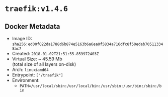 # `traefik:v1.4.6`

## Docker Metadata

- Image ID: `sha256:ed00f022da1788d6b874e5163b6a6ea0f5834a716dfc8f50edab705113348ac7`
- Created: `2018-01-02T21:51:55.859972403Z`
- Virtual Size: ~ 45.59 Mb  
  (total size of all layers on-disk)
- Arch: `linux`/`amd64`
- Entrypoint: `["/traefik"]`
- Environment:
  - `PATH=/usr/local/sbin:/usr/local/bin:/usr/sbin:/usr/bin:/sbin:/bin`
